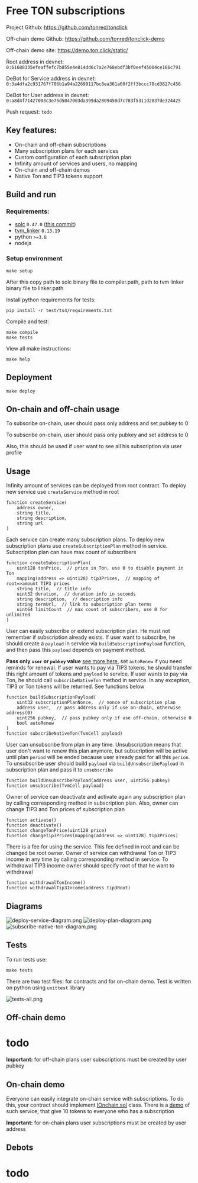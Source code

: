 # Free TON subscriptions

Project Github: https://github.com/tonred/tonclick

Off-chain demo Github: https://github.com/tonred/tonclick-demo

Off-chain demo site: https://demo.ton.click/static/

Root address in devnet: `0:61688335efeaffefc7b855e4e814dd6c7a2e768ebdf3bf0eef45004ce166c791`

DeBot for Service address in devnet: `0:3a4dfa2c931767f706b1a94a22699117bc8ea361a60f2ff3bccc70cd3827c456`

DeBot for User address in devnet: `0:a8d4f71427003c3e75d5047003da399da2809450d7c783f5311d2837de324425`

Push request: `todo`


## Key features:
* On-chain and off-chain subscriptions
* Many subscription plans for each services
* Custom configuration of each subscription plan
* Infinity amount of services and users, no mapping
* On-chain and off-chain demos
* Native Ton and TIP3 tokens support


## Build and run

### Requirements:
* [solc](https://github.com/tonlabs/TON-Solidity-Compiler) `0.47.0` ([this commit](https://github.com/tonlabs/TON-Solidity-Compiler/commit/eb3b5023e7250316ab259a898bc778e1816b4ce9))
* [tvm_linker](https://github.com/tonlabs/TVM-linker) `0.13.19`
* python `>=3.8`
* nodejs


### Setup environment
```shell
make setup
```
After this copy path to solc binary file to compiler.path, path to tvm linker binary file to linker.path

Install python requirements for tests:
```shell
pip install -r test/ts4/requirements.txt
```

Compile and test:
```shell
make compile
make tests
```

View all make instructions:
```shell
make help
```


## Deployment

```shell
make deploy
```


## On-chain and off-chain usage

To subscribe on-chain, user should pass only address and set pubkey to 0

To subscribe on-chain, user should pass only pubkey and set address to 0

Also, this should be used if user want to see all his subscription via user profile


## Usage

Infinity amount of services can be deployed from root contract.
To deploy new service use `createService` method in root

```solidity
function createService(
    address owner,
    string title,
    string description,
    string url
)
```

Each service can create many subscription plans.
To deploy new subscription plans use `createSubscriptionPlan` method in service.
Subscription plan can have max count of subscribers

```solidity
function createSubscriptionPlan(
    uint128 tonPrice,  // price in Ton, use 0 to disable payment in Ton
    mapping(address => uint128) tip3Prices,  // mapping of root=>amount TIP3 prices
    string title,  // title info
    uint32 duration,  // duration info in seconds
    string description,  // description info
    string termUrl,  // link to subscription plan terms
    uint64 limitCount  // max count of subscribers, use 0 for unlimited
)
```

User can easily subscribe or extend subscription plan.
He must not remember if subscription already exists.
If user want to subscribe, he should create a `payload` in service
via `buildSubscriptionPayload` function, and then pass this `payload`
depends on payment method.

**Pass only `user` or `pubkey` value** [see more here](#on-chain-and-off-chain-usage),
set `autoRenew` if you need reminds for renewal.
If user wants to pay via TIP3 tokens, he should transfer this right amount of tokens
and `payload` to service.
If user wants to pay via Ton, he should call `subscribeNativeTon` method in service.
In any exception, TIP3 or Ton tokens will be returned.
See functions below

```solidity
function buildSubscriptionPayload(
    uint32 subscriptionPlanNonce,  // nonce of subscription plan
    address user,  // pass address only if use on-chain, otherwise address(0)
    uint256 pubkey,  // pass pubkey only if use off-chain, otherwise 0
    bool autoRenew
)
function subscribeNativeTon(TvmCell payload)
```

User can unsubscribe from plan in any time. Unsubscription means that user don't want to
renew this plan anymore, but subscription will be active until plan `period` will be ended
because user already paid for all this `perion`. To unsubscribe user should build `payload`
via `buildUnsubscribePayload` in subscription plan and pass it to `unsubscribe`

```solidity
function buildUnsubscribePayload(address user, uint256 pubkey)
function unsubscribe(TvmCell payload)
```

Owner of service can deactivate and activate again any subscription plan by
calling corresponding method in subscription plan. Also, owner can change
TIP3 and Ton prices of subscription plan

```solidity
function activate()
function deactivate()
function changeTonPrice(uint128 price)
function changeTip3Prices(mapping(address => uint128) tip3Prices)
```

There is a fee for using the service. This fee defined in root and
can be changed be root owner. Owner of service can withdrawal
Ton or TIP3 income in any time by calling corresponding method in service.
To withdrawal TIP3 income owner should specify root of that he want to withdrawal

```solidity
function withdrawalTonIncome()
function withdrawalTip3Income(address tip3Root)
```


## Diagrams

![deploy-service-diagram.png](docs/diagram-deploy-service.png)
![deploy-plan-diagram.png](docs/diagram-deploy-plan.png)
![subscribe-native-ton-diagram.png](docs/diagram-subscribe-native-ton.png)


## Tests

To run tests use:
```shell
make tests
```

There are two test files: for contracts and for on-chain demo.
Test is written on python using `unittest` library

![tests-all.png](docs/tests-all.png)


## Off-chain demo

# **todo**

**Important:** for off-chain plans user subscriptions must be created by user pubkey


## On-chain demo

Everyone can easily integrate on-chain service with subscriptions.
To do this, your contract should implement [IOnchain.sol](contracts/onchain/IOnchain.sol) class.
There is a [demo](contracts/onchain/OnchainDemo.sol) of such service,
that give 10 tokens to everyone who has a subscription

**Important:** for on-chain plans user subscriptions must be created by user address


## Debots

# **todo**

